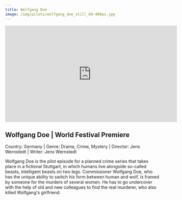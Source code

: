```yaml
---
title: Wolfgang Doe
image: /img/pilots/wolfgang_doe_still_04-400px.jpg
---
```


<iframe width="560" height="315" src="https://www.youtube-nocookie.com/embed/7bIyVjJY9E8?controls=1" frameborder="0" allow="accelerometer; autoplay; encrypted-media; gyroscope; picture-in-picture" allowfullscreen></iframe>

## Wolfgang Doe | World Festival Premiere
Country: Germany | Genre: Drama, Crime, Mystery | Director: Jens Wernstedt | Writer: Jens Wernstedt

Wolfgang Doe is the pilot episode for a planned crime series that takes place in a fictional Stuttgart, in which humans live alongside so-called beasts, intelligent beasts on two legs. Commissioner Wolfgang Doe, who has the unique ability to switch his form between human and wolf, is framed by someone for the murders of several women. He has to go undercover with the help of old and new colleagues to find the real murderer, who also killed Wolfgang's girlfriend.